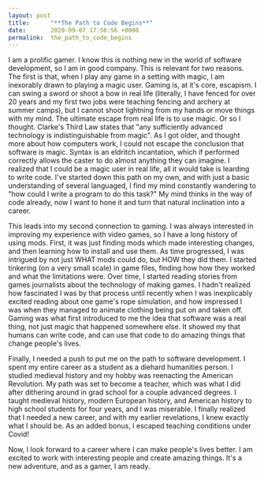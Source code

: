 ```yaml
---
layout: post
title:      "**The Path to Code Begins**"
date:       2020-09-07 17:56:56 +0000
permalink:  the_path_to_code_begins
---
```


I am a prolific gamer. I know this is nothing new in the world of software development, so I am in good company. This is relevant for two reasons. The first is that, when I play any game in a setting with magic, I am inexorably drawn to playing a magic user. Gaming is, at it's core, escapism. I can swing a sword or shoot a bow in real life (literally, I have fenced for over 20 years and my first two jobs were teaching fencing and archery at summer camps), but I cannot shoot lightning from my hands or move things with my mind. The ultimate escape from real life is to use magic. Or so I thought. Clarke's Third Law states that "any sufficiently advanced technology is indistinguishable from magic". As I got older, and thought more about how computers work, I could not escape the conclusion that software is magic. Syntax is an eldritch incantation, which if performed correctly allows the caster to do almost anything they can imagine. I realized that I could be a magic user in real life, all it would take is learding to write code. I've started down this path on my own, and with just a basic understanding of several languaged, I find my mind constantly wandering to "how could I write a program to do this task?" My mind thinks in the way of code already, now I want to hone it and turn that natural inclination into a career.

This leads into my second connection to gaming. I was always interested in improving my experience with video games, so I have a long history of using mods. First, it was just finding mods which made interesting changes, and then learning how to install and use them. As time progressed, I was intrigued by not just WHAT mods could do, but HOW they did them. I started tinkering (on a very small scale) in game files, finding how how they worked and what the limitations were. Over time, I started reading stories from games journalists about the technology of making games. I hadn't realized how fascinated I was by that process until recently when I was inexplicably excited reading about one game's rope simulation, and how impressed I was when they managed to animate clothing being put on and taken off. Gaming was what first introduced to me the idea that software was a real thing, not just magic that happened somewhere else. It showed my that humans can write code, and can use that code to do amazing things that change people's lives.

Finally, I needed a push to put me on the path to software development. I spent my entire career as a student as a diehard humanities person. I studied medieval history and my hobby was reenacting the American Revolution. My path was set to become a teacher, which was what I did after dithering around in grad school for a couple advanced degrees. I taught medieval history, modern European history, and American history to high school students for four years, and I was miserable.  I finally realized that I needed a new career, and with my earlier revelations, I knew exactly what I should be. As an added bonus, I escaped teaching conditions under Covid!

Now, I look forward to a career where I can make people's lives better. I am excited to work with interesting people and create amazing things. It's a new adventure, and as a gamer, I am ready.
